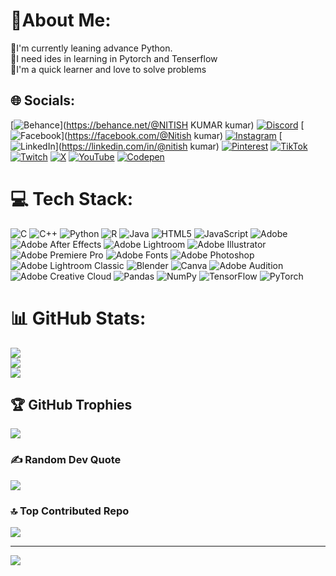 # 📍About Me:
💽I'm currently leaning advance Python.<br>💁I need ides in learning in Pytorch and Tenserflow<br>📖I'm a quick learner and love to solve problems 


## 🌐 Socials:
[![Behance](https://img.shields.io/badge/Behance-1769ff?logo=behance&logoColor=white)](https://behance.net/@NITISH KUMAR kumar) [![Discord](https://img.shields.io/badge/Discord-%237289DA.svg?logo=discord&logoColor=white)](https://discord.gg/nitish_kj15) [![Facebook](https://img.shields.io/badge/Facebook-%231877F2.svg?logo=Facebook&logoColor=white)](https://facebook.com/@Nitish kumar) [![Instagram](https://img.shields.io/badge/Instagram-%23E4405F.svg?logo=Instagram&logoColor=white)](https://instagram.com/@nitish_nk.02) [![LinkedIn](https://img.shields.io/badge/LinkedIn-%230077B5.svg?logo=linkedin&logoColor=white)](https://linkedin.com/in/@nitish kumar) [![Pinterest](https://img.shields.io/badge/Pinterest-%23E60023.svg?logo=Pinterest&logoColor=white)](https://pinterest.com/@nitishpramesh) [![TikTok](https://img.shields.io/badge/TikTok-%23000000.svg?logo=TikTok&logoColor=white)](https://tiktok.com/@@nitish02nk) [![Twitch](https://img.shields.io/badge/Twitch-%239146FF.svg?logo=Twitch&logoColor=white)](https://twitch.tv/@nitish_kj15) [![X](https://img.shields.io/badge/X-black.svg?logo=X&logoColor=white)](https://x.com/@nitish_nk02) [![YouTube](https://img.shields.io/badge/YouTube-%23FF0000.svg?logo=YouTube&logoColor=white)](https://youtube.com/@@nitish_nk) [![Codepen](https://img.shields.io/badge/Codepen-000000?style=for-the-badge&logo=codepen&logoColor=white)](https://codepen.io/@nitishNK02) 

# 💻 Tech Stack:
![C](https://img.shields.io/badge/c-%2300599C.svg?style=for-the-badge&logo=c&logoColor=white) ![C++](https://img.shields.io/badge/c++-%2300599C.svg?style=for-the-badge&logo=c%2B%2B&logoColor=white) ![Python](https://img.shields.io/badge/python-3670A0?style=for-the-badge&logo=python&logoColor=ffdd54) ![R](https://img.shields.io/badge/r-%23276DC3.svg?style=for-the-badge&logo=r&logoColor=white) ![Java](https://img.shields.io/badge/java-%23ED8B00.svg?style=for-the-badge&logo=openjdk&logoColor=white) ![HTML5](https://img.shields.io/badge/html5-%23E34F26.svg?style=for-the-badge&logo=html5&logoColor=white) ![JavaScript](https://img.shields.io/badge/javascript-%23323330.svg?style=for-the-badge&logo=javascript&logoColor=%23F7DF1E) ![Adobe](https://img.shields.io/badge/adobe-%23FF0000.svg?style=for-the-badge&logo=adobe&logoColor=white) ![Adobe After Effects](https://img.shields.io/badge/Adobe%20After%20Effects-9999FF.svg?style=for-the-badge&logo=Adobe%20After%20Effects&logoColor=white) ![Adobe Lightroom](https://img.shields.io/badge/Adobe%20Lightroom-31A8FF.svg?style=for-the-badge&logo=Adobe%20Lightroom&logoColor=white) ![Adobe Illustrator](https://img.shields.io/badge/adobe%20illustrator-%23FF9A00.svg?style=for-the-badge&logo=adobe%20illustrator&logoColor=white) ![Adobe Premiere Pro](https://img.shields.io/badge/Adobe%20Premiere%20Pro-9999FF.svg?style=for-the-badge&logo=Adobe%20Premiere%20Pro&logoColor=white) ![Adobe Fonts](https://img.shields.io/badge/Adobe%20Fonts-000B1D.svg?style=for-the-badge&logo=Adobe%20Fonts&logoColor=white) ![Adobe Photoshop](https://img.shields.io/badge/adobe%20photoshop-%2331A8FF.svg?style=for-the-badge&logo=adobe%20photoshop&logoColor=white) ![Adobe Lightroom Classic](https://img.shields.io/badge/Adobe%20Lightroom%20Classic-31A8FF.svg?style=for-the-badge&logo=Adobe%20Lightroom%20Classic&logoColor=white) ![Blender](https://img.shields.io/badge/blender-%23F5792A.svg?style=for-the-badge&logo=blender&logoColor=white) ![Canva](https://img.shields.io/badge/Canva-%2300C4CC.svg?style=for-the-badge&logo=Canva&logoColor=white) ![Adobe Audition](https://img.shields.io/badge/Adobe%20Audition-9999FF.svg?style=for-the-badge&logo=Adobe%20Audition&logoColor=white) ![Adobe Creative Cloud](https://img.shields.io/badge/Adobe%20Creative%20Cloud-DA1F26.svg?style=for-the-badge&logo=Adobe%20Creative%20Cloud&logoColor=white) ![Pandas](https://img.shields.io/badge/pandas-%23150458.svg?style=for-the-badge&logo=pandas&logoColor=white) ![NumPy](https://img.shields.io/badge/numpy-%23013243.svg?style=for-the-badge&logo=numpy&logoColor=white) ![TensorFlow](https://img.shields.io/badge/TensorFlow-%23FF6F00.svg?style=for-the-badge&logo=TensorFlow&logoColor=white) ![PyTorch](https://img.shields.io/badge/PyTorch-%23EE4C2C.svg?style=for-the-badge&logo=PyTorch&logoColor=white)
# 📊 GitHub Stats:
![](https://github-readme-stats.vercel.app/api?username=nitishNK02&theme=dark&hide_border=false&include_all_commits=false&count_private=false)<br/>
![](https://github-readme-streak-stats.herokuapp.com/?user=nitishNK02&theme=dark&hide_border=false)<br/>
![](https://github-readme-stats.vercel.app/api/top-langs/?username=nitishNK02&theme=dark&hide_border=false&include_all_commits=false&count_private=false&layout=compact)

## 🏆 GitHub Trophies
![](https://github-profile-trophy.vercel.app/?username=nitishNK02&theme=radical&no-frame=false&no-bg=true&margin-w=4)

### ✍️ Random Dev Quote
![](https://quotes-github-readme.vercel.app/api?type=horizontal&theme=radical)

### 🔝 Top Contributed Repo
![](https://github-contributor-stats.vercel.app/api?username=nitishNK02&limit=5&theme=dark&combine_all_yearly_contributions=true)

---
[![](https://visitcount.itsvg.in/api?id=nitishNK02&icon=0&color=0)](https://visitcount.itsvg.in)

<!-- Proudly created with GPRM ( https://gprm.itsvg.in ) -->
